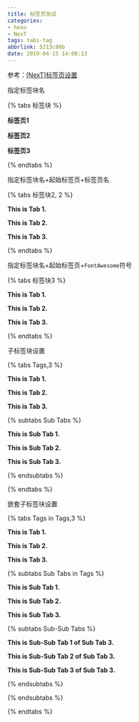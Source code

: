 ```yaml
---
title: 标签页测试
categories: 
- hexo
- NexT
tags: tabs-tag
abbrlink: 5213c80b
date: 2019-04-15 14:08:13
---
```


参考：[[NexT]标签页设置](https://hexo-guide.readthedocs.io/zh_CN/latest/theme/[NexT]%E6%A0%87%E7%AD%BE%E9%A1%B5%E8%AE%BE%E7%BD%AE.html)

指定标签块名

{% tabs 标签块 %}
<!-- tab -->
**标签页1**
<!-- endtab -->

<!-- tab -->
**标签页2**
<!-- endtab -->

<!-- tab -->
**标签页3**
<!-- endtab -->
{% endtabs %}

指定标签块名+起始标签页+标签页名

{% tabs 标签块2, 2 %}
<!-- tab Tab 1 -->
**This is Tab 1.**
<!-- endtab -->

<!-- tab Tab 2 -->
**This is Tab 2.**
<!-- endtab -->

<!-- tab Tab 3 -->
**This is Tab 3.**
<!-- endtab -->
{% endtabs %}

指定标签块名+起始标签页+`FontAwesome`符号

{% tabs 标签块3 %}
<!-- tab @book -->
**This is Tab 1.**
<!-- endtab -->

<!-- tab @bold -->
**This is Tab 2.**
<!-- endtab -->

<!-- tab @amazon -->
**This is Tab 3.**
<!-- endtab -->
{% endtabs %}

子标签块设置

{% tabs Tags,3 %}
<!-- tab -->
**This is Tab 1.**
<!-- endtab -->

<!-- tab -->
**This is Tab 2.**
<!-- endtab -->

<!-- tab -->
**This is Tab 3.**

{% subtabs Sub Tabs %}
<!-- tab -->
**This is Sub Tab 1.**
<!-- endtab -->

<!-- tab -->
**This is Sub Tab 2.**
<!-- endtab -->

<!-- tab -->
**This is Sub Tab 3.**
<!-- endtab -->
{% endsubtabs %}

<!-- endtab -->
{% endtabs %}


嵌套子标签块设置

{% tabs Tags in Tags,3 %}
<!-- tab -->
**This is Tab 1.**
<!-- endtab -->

<!-- tab -->
**This is Tab 2.**
<!-- endtab -->

<!-- tab -->
**This is Tab 3.**

{% subtabs Sub Tabs in Tags %}
<!-- tab -->
**This is Sub Tab 1.**
<!-- endtab -->

<!-- tab -->
**This is Sub Tab 2.**
<!-- endtab -->

<!-- tab -->
**This is Sub Tab 3.**

{% subtabs Sub-Sub Tabs %}
<!-- tab -->
**This is Sub-Sub Tab 1 of Sub Tab 3.**
<!-- endtab -->

<!-- tab -->
**This is Sub-Sub Tab 2 of Sub Tab 3.**
<!-- endtab -->

<!-- tab -->
**This is Sub-Sub Tab 3 of Sub Tab 3.**
<!-- endtab -->
{% endsubtabs %}

<!-- endtab -->
{% endsubtabs %}

<!-- endtab -->
{% endtabs %}
